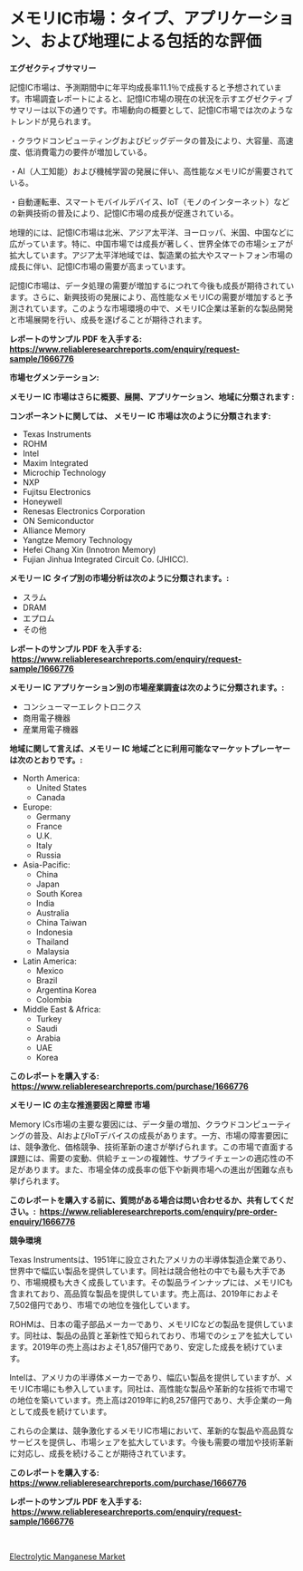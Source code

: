 <p><h1>メモリIC市場：タイプ、アプリケーション、および地理による包括的な評価</h1></p><p><strong>エグゼクティブサマリー</strong></p>
<p><p>記憶IC市場は、予測期間中に年平均成長率11.1％で成長すると予想されています。市場調査レポートによると、記憶IC市場の現在の状況を示すエグゼクティブサマリーは以下の通りです。市場動向の概要として、記憶IC市場では次のようなトレンドが見られます。 </p><p>・クラウドコンピューティングおよびビッグデータの普及により、大容量、高速度、低消費電力の要件が増加している。</p><p>・AI（人工知能）および機械学習の発展に伴い、高性能なメモリICが需要されている。</p><p>・自動運転車、スマートモバイルデバイス、IoT（モノのインターネット）などの新興技術の普及により、記憶IC市場の成長が促進されている。</p><p>地理的には、記憶IC市場は北米、アジア太平洋、ヨーロッパ、米国、中国などに広がっています。特に、中国市場では成長が著しく、世界全体での市場シェアが拡大しています。アジア太平洋地域では、製造業の拡大やスマートフォン市場の成長に伴い、記憶IC市場の需要が高まっています。</p><p>記憶IC市場は、データ処理の需要が増加するにつれて今後も成長が期待されています。さらに、新興技術の発展により、高性能なメモリICの需要が増加すると予測されています。このような市場環境の中で、メモリIC企業は革新的な製品開発と市場展開を行い、成長を遂げることが期待されます。</p></p>
<p><strong>レポートのサンプル PDF を入手する: <a href="https://www.reliableresearchreports.com/enquiry/request-sample/1666776">https://www.reliableresearchreports.com/enquiry/request-sample/1666776</a></strong></p>
<p><strong>市場セグメンテーション:</strong></p>
<p><strong> メモリー IC 市場はさらに概要、展開、アプリケーション、地域に分類されます :</strong></p>
<p><strong>コンポーネントに関しては、 メモリー IC 市場は次のように分類されます: &nbsp;</strong></p>
<p><ul><li>Texas Instruments</li><li>ROHM</li><li>Intel</li><li>Maxim Integrated</li><li>Microchip Technology</li><li>NXP</li><li>Fujitsu Electronics</li><li>Honeywell</li><li>Renesas Electronics Corporation</li><li>ON Semiconductor</li><li>Alliance Memory</li><li>Yangtze Memory Technology</li><li>Hefei Chang Xin (Innotron Memory)</li><li>Fujian Jinhua Integrated Circuit Co. (JHICC).</li></ul></p>
<p><strong> メモリー IC タイプ別の市場分析は次のように分類されます。:</strong></p>
<p><ul><li>スラム</li><li>DRAM</li><li>エプロム</li><li>その他</li></ul></p>
<p><strong>レポートのサンプル PDF を入手する: &nbsp;<a href="https://www.reliableresearchreports.com/enquiry/request-sample/1666776">https://www.reliableresearchreports.com/enquiry/request-sample/1666776</a></strong></p>
<p><strong> メモリー IC アプリケーション別の市場産業調査は次のように分類されます。:</strong></p>
<p><ul><li>コンシューマーエレクトロニクス</li><li>商用電子機器</li><li>産業用電子機器</li></ul></p>
<p><strong>地域に関して言えば、メモリー IC 地域ごとに利用可能なマーケットプレーヤーは次のとおりです。:</strong></p>
<p><ul>
    <li>
        North America:
        <ul>
            <li>United States</li>
            <li>Canada</li>
        </ul>
    </li>
    <li>
        Europe:
        <ul>
            <li>Germany</li>
            <li>France</li>
            <li>U.K.</li>
            <li>Italy</li>
            <li>Russia</li>
        </ul>
    </li>
    <li>
        Asia-Pacific:
        <ul>
            <li>China</li>
            <li>Japan</li>
            <li>South Korea</li>
            <li>India</li>
            <li>Australia</li>
            <li>China Taiwan</li>
            <li>Indonesia</li>
            <li>Thailand</li>
            <li>Malaysia</li>
        </ul>
    </li>
    <li>
        Latin America:
        <ul>
            <li>Mexico</li>
            <li>Brazil</li>
            <li>Argentina Korea</li>
            <li>Colombia</li>
        </ul>
    </li>
    <li>
        Middle East & Africa:
        <ul>
            <li>Turkey</li>
            <li>Saudi</li>
            <li>Arabia</li>
            <li>UAE</li>
            <li>Korea</li>
        </ul>
    </li>
    </ul></p>
<p><strong>このレポートを購入する: &nbsp;<a href="https://www.reliableresearchreports.com/purchase/1666776">https://www.reliableresearchreports.com/purchase/1666776</a></strong></p>
<p><strong>メモリー IC の主な推進要因と障壁 市場</strong></p>
<p><p>Memory ICs市場の主要な要因には、データ量の増加、クラウドコンピューティングの普及、AIおよびIoTデバイスの成長があります。一方、市場の障害要因には、競争激化、価格競争、技術革新の速さが挙げられます。この市場で直面する課題には、需要の変動、供給チェーンの複雑性、サプライチェーンの適応性の不足があります。また、市場全体の成長率の低下や新興市場への進出が困難な点も挙げられます。</p></p>
<p><strong>このレポートを購入する前に、質問がある場合は問い合わせるか、共有してください。:&nbsp; <a href="https://www.reliableresearchreports.com/enquiry/pre-order-enquiry/1666776">https://www.reliableresearchreports.com/enquiry/pre-order-enquiry/1666776</a></strong></p>
<p><strong>競争環境</strong></p>
<p><p>Texas Instrumentsは、1951年に設立されたアメリカの半導体製造企業であり、世界中で幅広い製品を提供しています。同社は競合他社の中でも最も大手であり、市場規模も大きく成長しています。その製品ラインナップには、メモリICも含まれており、高品質な製品を提供しています。売上高は、2019年におよそ7,502億円であり、市場での地位を強化しています。</p><p>ROHMは、日本の電子部品メーカーであり、メモリICなどの製品を提供しています。同社は、製品の品質と革新性で知られており、市場でのシェアを拡大しています。2019年の売上高はおよそ1,857億円であり、安定した成長を続けています。</p><p>Intelは、アメリカの半導体メーカーであり、幅広い製品を提供していますが、メモリIC市場にも参入しています。同社は、高性能な製品や革新的な技術で市場での地位を築いています。売上高は2019年に約8,257億円であり、大手企業の一角として成長を続けています。</p><p>これらの企業は、競争激化するメモリIC市場において、革新的な製品や高品質なサービスを提供し、市場シェアを拡大しています。今後も需要の増加や技術革新に対応し、成長を続けることが期待されています。</p></p>
<p><strong>このレポートを購入する: &nbsp; <a href="https://www.reliableresearchreports.com/purchase/1666776">https://www.reliableresearchreports.com/purchase/1666776</a></strong></p>
<p><strong>レポートのサンプル PDF を入手する: &nbsp;<a href="https://www.reliableresearchreports.com/enquiry/request-sample/1666776">https://www.reliableresearchreports.com/enquiry/request-sample/1666776</a></strong><strong></strong></p>
<p>&nbsp;</p>
<p><p><a href="https://invited-way-688.notion.site/Electrolytic-Manganese-Market-Size-Growing-and-Forecasted-for-period-from-2024-2031-and-provides-c-128dafdb4d73487cbb85d6833b6622fd">Electrolytic Manganese Market</a></p></p>